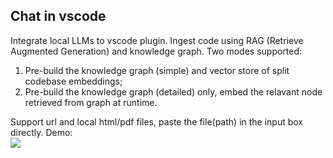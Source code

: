 Chat in vscode
------

Integrate local LLMs to vscode plugin. 
Ingest code using RAG (Retrieve Augmented Generation) and knowledge graph. Two modes supported: <br>
1. Pre-build the knowledge graph (simple) and vector store of split codebase embeddings; <br>
2. Pre-build the knowledge graph (detailed) only, embed the relavant node retrieved from graph at runtime. <br>

Support url and local html/pdf files, paste the file(path) in the input box directly.
Demo:
<br>
![](./output.gif)